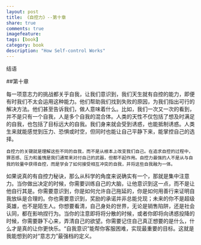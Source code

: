 ```yaml
---
layout: post
title: 《自控力》--第十章
share: true
comments: true
imagefeature:
tags: [book]
category: book
description: "How Self-control Works"
---
```


结语
<!--more-->

##第十章

每一项意志力的挑战都关乎自我，让我们意识到，我们天生就有自控的能力，即便有时我们不太会运用这种能力。他们帮助我们找到失败的原因，为我们指出可行的解决方法。他们甚至告诉我们，做人意味着什么。比如，我们一次又一次的看到，并不是只有一个自我，人是多个自我的混合体。人类的天性不仅包括了想及时满足的自我，也包括了目标远大的自我。我们身来就会受到诱惑，也能抵制诱惑。人类生来就能感觉到压力、恐惧或时空，但同时也能让自己平静下来，能掌控自己的选择。

`自控力的关键就是理解这些不同的自我，而不是从根本上改变我们自己。在追求自控的过程中，罪恶感、压力和羞愧是我们通常来对付自己的武器，但都不起作用。自控力最强的人不是从与自我的较量中获得自控，而是学会了如何接受相互冲突的自我，并将这些自我融为一体。`

如果说真的有自控力秘诀，那么从科学的角度来说确实有一个，那就是集中注意力。当你做出决定的时候，你需要训练自己的大脑，让他意识到这一点，而不是让他自行其是。你需要意识到，你是如何允许自己拖延的，你是如何用善行来证明自我放纵是合理的。你也需要意识到，奖励的承诺并非总能兑现；未来的你不是超级英雄，也不是陌生人。你想要看清，自己身处的世界，无论是销售陷阱，还是社会认同，都在影响捏行为。当你的注意即将将分散的时候，或者你即将向诱惑投降的时候，你需要静下心来，弄清自己的欲望。你需要记住自己真正想要的是什么，什么才是真的让你更快乐。“自我意识”能帮你客服困难，实现最重要的目标。这就是我能想到的对“意志力”最强档的定义。




